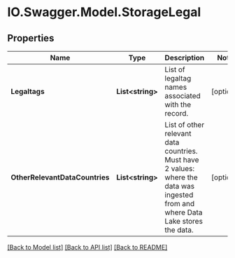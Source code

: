 # IO.Swagger.Model.StorageLegal
## Properties

Name | Type | Description | Notes
------------ | ------------- | ------------- | -------------
**Legaltags** | **List&lt;string&gt;** | List of legaltag names associated with the record. | [optional] 
**OtherRelevantDataCountries** | **List&lt;string&gt;** | List of other relevant data countries. Must have 2 values: where the data was ingested from and where Data Lake stores the data. | [optional] 

[[Back to Model list]](../README.md#documentation-for-models) [[Back to API list]](../README.md#documentation-for-api-endpoints) [[Back to README]](../README.md)

